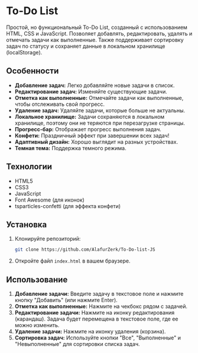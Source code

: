 # To-Do List

Простой, но функциональный To-Do List, созданный с использованием HTML, CSS и JavaScript.  Позволяет добавлять, редактировать, удалять и отмечать задачи как выполненные.  Также поддерживает сортировку задач по статусу и сохраняет данные в локальном хранилище (localStorage).

## Особенности

*   **Добавление задач:** Легко добавляйте новые задачи в список.
*   **Редактирование задач:** Изменяйте существующие задачи.
*   **Отметка как выполненные:** Отмечайте задачи как выполненные, чтобы отслеживать свой прогресс.
*   **Удаление задач:** Удаляйте задачи, которые больше не актуальны.
*   **Локальное хранилище:**  Задачи сохраняются в локальном хранилище, поэтому они не теряются при перезагрузке страницы.
*   **Прогресс-бар:** Отображает прогресс выполнения задач.
*   **Конфети:**  Праздничный эффект при завершении всех задач!
*   **Адаптивный дизайн:** Хорошо выглядит на разных устройствах.
*   **Темная тема:** Поддержка темного режима.

## Технологии

*   HTML5
*   CSS3
*   JavaScript
*   Font Awesome (для иконок)
*   tsparticles-confetti (для эффекта конфети)

## Установка

1.  Клонируйте репозиторий:

    ```bash
    git clone https://github.com/AlafurZerk/To-Do-list-JS
    ```

2.  Откройте файл `index.html` в вашем браузере.

## Использование

1.  **Добавление задачи:** Введите задачу в текстовое поле и нажмите кнопку "Добавить" (или нажмите Enter).
2.  **Отметка как выполненные:** Нажмите на чекбокс рядом с задачей.
3.  **Редактирование задачи:** Нажмите на иконку редактирования (карандаш).  Задача будет перемещена в текстовое поле, где ее можно изменить.
4.  **Удаление задачи:** Нажмите на иконку удаления (корзина).
5.  **Сортировка задач:** Используйте кнопки "Все", "Выполненные" и "Невыполненные" для сортировки списка задач.
